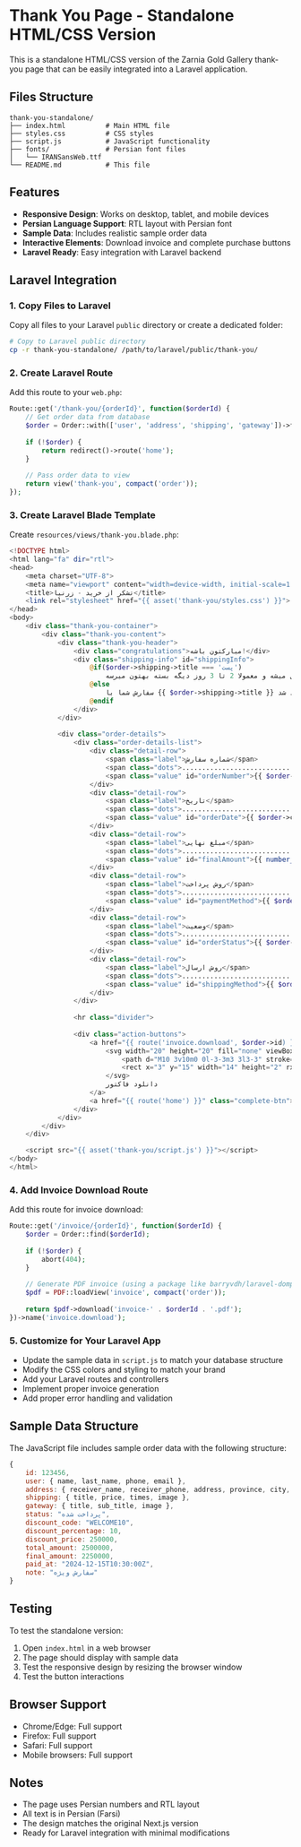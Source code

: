 # Thank You Page - Standalone HTML/CSS Version

This is a standalone HTML/CSS version of the Zarnia Gold Gallery thank-you page that can be easily integrated into a Laravel application.

## Files Structure

```
thank-you-standalone/
├── index.html          # Main HTML file
├── styles.css          # CSS styles
├── script.js           # JavaScript functionality
├── fonts/              # Persian font files
│   └── IRANSansWeb.ttf
└── README.md           # This file
```

## Features

- **Responsive Design**: Works on desktop, tablet, and mobile devices
- **Persian Language Support**: RTL layout with Persian font
- **Sample Data**: Includes realistic sample order data
- **Interactive Elements**: Download invoice and complete purchase buttons
- **Laravel Ready**: Easy integration with Laravel backend

## Laravel Integration

### 1. Copy Files to Laravel

Copy all files to your Laravel `public` directory or create a dedicated folder:

```bash
# Copy to Laravel public directory
cp -r thank-you-standalone/ /path/to/laravel/public/thank-you/
```

### 2. Create Laravel Route

Add this route to your `web.php`:

```php
Route::get('/thank-you/{orderId}', function($orderId) {
    // Get order data from database
    $order = Order::with(['user', 'address', 'shipping', 'gateway'])->find($orderId);
    
    if (!$order) {
        return redirect()->route('home');
    }
    
    // Pass order data to view
    return view('thank-you', compact('order'));
});
```

### 3. Create Laravel Blade Template

Create `resources/views/thank-you.blade.php`:

```php
<!DOCTYPE html>
<html lang="fa" dir="rtl">
<head>
    <meta charset="UTF-8">
    <meta name="viewport" content="width=device-width, initial-scale=1.0">
    <title>تشکر از خرید - زرنیا</title>
    <link rel="stylesheet" href="{{ asset('thank-you/styles.css') }}">
</head>
<body>
    <div class="thank-you-container">
        <div class="thank-you-content">
            <div class="thank-you-header">
                <div class="congratulations">مبارکتون باشه!</div>
                <div class="shipping-info" id="shippingInfo">
                    @if($order->shipping->title === 'پست')
                        اگر ارسال با پست رو انتخاب کرده باشید فردا با پست ویژه ارسال میشه و معمولا 2 تا 3 روز دیگه بسته بهتون میرسه
                    @else
                        سفارش شما با {{ $order->shipping->title }} ارسال خواهد شد
                    @endif
                </div>
            </div>
            
            <div class="order-details">
                <div class="order-details-list">
                    <div class="detail-row">
                        <span class="label">شماره سفارش</span>
                        <span class="dots">............................</span>
                        <span class="value" id="orderNumber">{{ $order->id }}</span>
                    </div>
                    <div class="detail-row">
                        <span class="label">تاریخ</span>
                        <span class="dots">............................</span>
                        <span class="value" id="orderDate">{{ $order->created_at->format('Y/m/d') }}</span>
                    </div>
                    <div class="detail-row">
                        <span class="label">مبلغ نهایی</span>
                        <span class="dots">............................</span>
                        <span class="value" id="finalAmount">{{ number_format($order->final_amount) }} تومان</span>
                    </div>
                    <div class="detail-row">
                        <span class="label">روش پرداخت</span>
                        <span class="dots">............................</span>
                        <span class="value" id="paymentMethod">{{ $order->gateway->title }}</span>
                    </div>
                    <div class="detail-row">
                        <span class="label">وضعیت</span>
                        <span class="dots">............................</span>
                        <span class="value" id="orderStatus">{{ $order->status }}</span>
                    </div>
                    <div class="detail-row">
                        <span class="label">روش ارسال</span>
                        <span class="dots">............................</span>
                        <span class="value" id="shippingMethod">{{ $order->shipping->title }}</span>
                    </div>
                </div>
                
                <hr class="divider">
                
                <div class="action-buttons">
                    <a href="{{ route('invoice.download', $order->id) }}" class="download-btn">
                        <svg width="20" height="20" fill="none" viewBox="0 0 20 20">
                            <path d="M10 3v10m0 0l-3-3m3 3l3-3" stroke="#bca27b" stroke-width="1.5" stroke-linecap="round" stroke-linejoin="round"/>
                            <rect x="3" y="15" width="14" height="2" rx="1" fill="#bca27b"/>
                        </svg>
                        دانلود فاکتور
                    </a>
                    <a href="{{ route('home') }}" class="complete-btn">تکمیل خرید</a>
                </div>
            </div>
        </div>
    </div>

    <script src="{{ asset('thank-you/script.js') }}"></script>
</body>
</html>
```

### 4. Add Invoice Download Route

Add this route for invoice download:

```php
Route::get('/invoice/{orderId}', function($orderId) {
    $order = Order::find($orderId);
    
    if (!$order) {
        abort(404);
    }
    
    // Generate PDF invoice (using a package like barryvdh/laravel-dompdf)
    $pdf = PDF::loadView('invoice', compact('order'));
    
    return $pdf->download('invoice-' . $orderId . '.pdf');
})->name('invoice.download');
```

### 5. Customize for Your Laravel App

- Update the sample data in `script.js` to match your database structure
- Modify the CSS colors and styling to match your brand
- Add your Laravel routes and controllers
- Implement proper invoice generation
- Add proper error handling and validation

## Sample Data Structure

The JavaScript file includes sample order data with the following structure:

```javascript
{
    id: 123456,
    user: { name, last_name, phone, email },
    address: { receiver_name, receiver_phone, address, province, city, postal_code },
    shipping: { title, price, times, image },
    gateway: { title, sub_title, image },
    status: "پرداخت شده",
    discount_code: "WELCOME10",
    discount_percentage: 10,
    discount_price: 250000,
    total_amount: 2500000,
    final_amount: 2250000,
    paid_at: "2024-12-15T10:30:00Z",
    note: "سفارش ویژه"
}
```

## Testing

To test the standalone version:

1. Open `index.html` in a web browser
2. The page should display with sample data
3. Test the responsive design by resizing the browser window
4. Test the button interactions

## Browser Support

- Chrome/Edge: Full support
- Firefox: Full support
- Safari: Full support
- Mobile browsers: Full support

## Notes

- The page uses Persian numbers and RTL layout
- All text is in Persian (Farsi)
- The design matches the original Next.js version
- Ready for Laravel integration with minimal modifications

